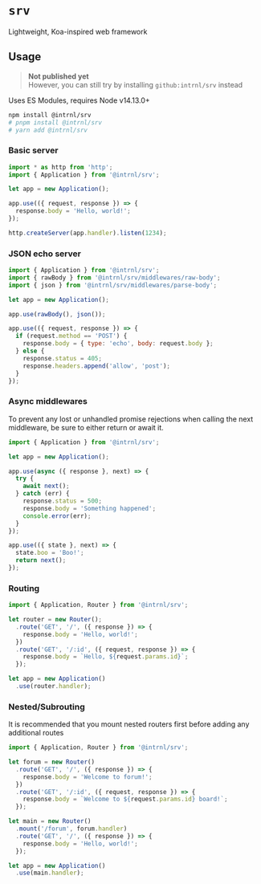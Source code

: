 # `srv`

Lightweight, Koa-inspired web framework

## Usage

> **Not published yet**  
> However, you can still try by installing `github:intrnl/srv` instead

Uses ES Modules, requires Node v14.13.0+

```sh
npm install @intrnl/srv
# pnpm install @intrnl/srv
# yarn add @intrnl/srv
```

### Basic server

```js
import * as http from 'http';
import { Application } from '@intrnl/srv';

let app = new Application();

app.use(({ request, response }) => {
  response.body = 'Hello, world!';
});

http.createServer(app.handler).listen(1234);
```

### JSON echo server

```js
import { Application } from '@intrnl/srv';
import { rawBody } from '@intrnl/srv/middlewares/raw-body';
import { json } from '@intrnl/srv/middlewares/parse-body';

let app = new Application();

app.use(rawBody(), json());

app.use(({ request, response }) => {
  if (request.method == 'POST') {
    response.body = { type: 'echo', body: request.body };
  } else {
    response.status = 405;
    response.headers.append('allow', 'post');
  }
});
```

### Async middlewares

To prevent any lost or unhandled promise rejections when calling the next
middleware, be sure to either return or await it.

```js
import { Application } from '@intrnl/srv';

let app = new Application();

app.use(async ({ response }, next) => {
  try {
    await next();
  } catch (err) {
    response.status = 500;
    response.body = 'Something happened';
    console.error(err);
  }
});

app.use(({ state }, next) => {
  state.boo = 'Boo!';
  return next();
});
```

### Routing

```js
import { Application, Router } from '@intrnl/srv';

let router = new Router();
  .route('GET', '/', ({ response }) => {
    response.body = 'Hello, world!';
  })
  .route('GET', '/:id', ({ request, response }) => {
    response.body = `Hello, ${request.params.id}`;
  });

let app = new Application()
  .use(router.handler);
```

### Nested/Subrouting

It is recommended that you mount nested routers first before adding any
additional routes

```js
import { Application, Router } from '@intrnl/srv';

let forum = new Router()
  .route('GET', '/', ({ response }) => {
    response.body = 'Welcome to forum!';
  })
  .route('GET', '/:id', ({ request, response }) => {
    response.body = `Welcome to ${request.params.id} board!`;
  });

let main = new Router()
  .mount('/forum', forum.handler)
  .route('GET', '/', ({ response }) => {
    response.body = 'Hello, world!';
  });

let app = new Application()
  .use(main.handler);
```
